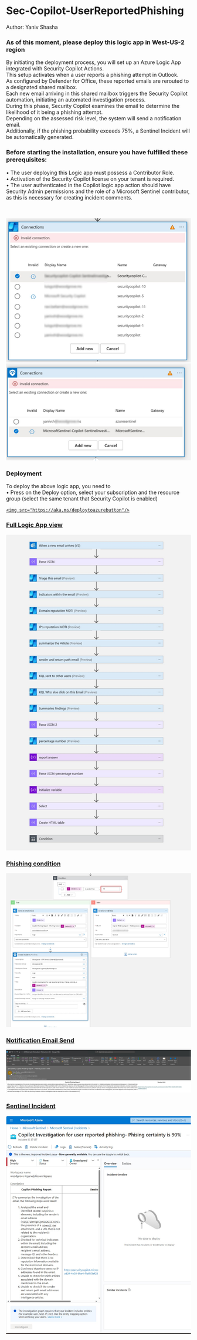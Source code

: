 # Sec-Copilot-UserReportedPhishing
Author: Yaniv Shasha


### As of this moment, please deploy this logic app in West-US-2 region

By initiating the deployment process, you will set up an Azure Logic App integrated with Security Copilot Actions.<br>
This setup activates when a user reports a phishing attempt in Outlook.<br>
As configured by Defender for Office, these reported emails are rerouted to a designated shared mailbox.<br>
Each new email arriving in this shared mailbox triggers the Security Copilot automation, initiating an automated investigation process.<br> 
During this phase, Security Copilot examines the email to determine the likelihood of it being a phishing attempt.<br>
Depending on the assessed risk level, the system will send a notification email.<br>
Additionally, if the phishing probability exceeds 75%, a Sentinel Incident will be automatically generated.<br>


### Before starting the installation, ensure you have fulfilled these prerequisites:

• The user deploying this Logic app must possess a Contributor Role.<br>
• Activation of the Security Copilot license on your tenant is required.<br>
• The user authenticated in the Copilot logic app action should have Security Admin permissions and the role of a Microsoft Sentinel contributor, as this is necessary for creating incident comments.<br>

 
<br>

<br>

<img src="https://github.com/Yaniv-Shasha/SecurityCopilot/blob/00853308e8949cc7279640aa9743759f586bb190/Playbooks/Copilot-Sentinel_investigation-DynamicSev/images/copilot_auth.jpg"/>

<br>

<img src="https://github.com/Yaniv-Shasha/SecurityCopilot/blob/00853308e8949cc7279640aa9743759f586bb190/Playbooks/Copilot-Sentinel_investigation-DynamicSev/images/Sentinel_auth.jpg"/>

<br>



### Deployment 

To deploy the above logic app, you need to<br>
•   Press on the Deploy option, select your subscription and the resource group (select the same tenant that Security Copilot is enabled)<br>

<a href="https://portal.azure.com/#create/Microsoft.Template/uri/https%3A%2F%2Fraw.githubusercontent.com%2FAzure%2FCopilot-For-Security%2Fmain%2FLogic%2520Apps%2FSecCopilot-UserReportedPhishing%2Fazuredeploy.json" target="_blank">

    <img src="https://aka.ms/deploytoazurebutton"/>


###  Full Logic App view

<img src="https://github.com/Yaniv-Shasha/SecurityCopilot/blob/8ffa89a6dd404ae62881b2ff9b7f0bfb96718a4a/Playbooks/SecCopilot-UserReportedPhishing/images/full_logic_app.jpg"/>


###  Phishing condition  

<img src="https://github.com/Yaniv-Shasha/SecurityCopilot/blob/8ffa89a6dd404ae62881b2ff9b7f0bfb96718a4a/Playbooks/SecCopilot-UserReportedPhishing/images/conditations.jpg"/>

###  Notification Email Send 

<img src="https://github.com/Yaniv-Shasha/SecurityCopilot/blob/8ffa89a6dd404ae62881b2ff9b7f0bfb96718a4a/Playbooks/SecCopilot-UserReportedPhishing/images/email_results.jpg"/>

###  Sentinel Incident

<img src="https://github.com/Yaniv-Shasha/SecurityCopilot/blob/8ffa89a6dd404ae62881b2ff9b7f0bfb96718a4a/Playbooks/SecCopilot-UserReportedPhishing/images/sentinel%20incident.jpg"/>
